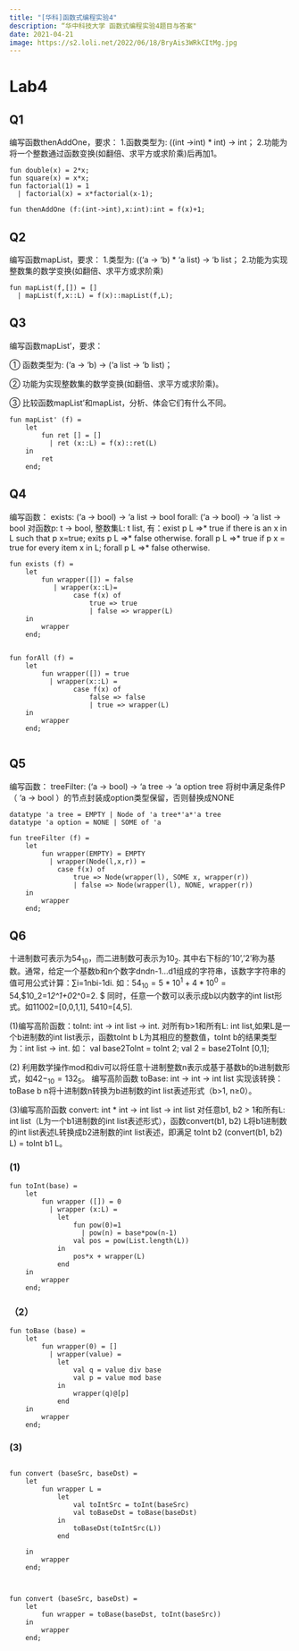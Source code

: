 ```yaml
---
title: "[华科]函数式编程实验4"
description: “华中科技大学 函数式编程实验4题目与答案"
date: 2021-04-21
image: https://s2.loli.net/2022/06/18/BryAis3WRkCItMg.jpg
---
```




# Lab4

## Q1

编写函数thenAddOne，要求：
1.函数类型为: ((int ->int) * int) -> int；
2.功能为将一个整数通过函数变换(如翻倍、求平方或求阶乘)后再加1。

```
fun double(x) = 2*x;
fun square(x) = x*x;
fun factorial(1) = 1  
  | factorial(x) = x*factorial(x-1);

fun thenAddOne (f:(int->int),x:int):int = f(x)+1;
```



## Q2

编写函数mapList，要求：
1.类型为: ((‘a -> ‘b) * ‘a list) -> ‘b list；
2.功能为实现整数集的数学变换(如翻倍、求平方或求阶乘)

````
fun mapList(f,[]) = []
  | mapList(f,x::L) = f(x)::mapList(f,L);
````





## Q3

编写函数mapList’，要求：

  ① 函数类型为: (‘a -> ‘b) -> (‘a list -> ‘b list)；

 ② 功能为实现整数集的数学变换(如翻倍、求平方或求阶乘)。

  ③ 比较函数mapList’和mapList，分析、体会它们有什么不同。

````
fun mapList' (f) = 
	let
		fun ret [] = []
		  | ret (x::L) = f(x)::ret(L)
	in
		ret
	end;
````





## Q4

编写函数：
	exists: (‘a -> bool) -> ‘a list -> bool
	forall: (‘a -> bool) -> ‘a list -> bool
   对函数p: t -> bool, 整数集L: t list,
	有：exist p L =>* true if there is an x in L such that p x=true;
	         exits p L =>* false otherwise.
	         forall p L =>* true if p x = true for every item x in L;
	         forall p L =>* false otherwise.

```
fun exists (f) = 
	let
		fun wrapper([]) = false
           | wrapper(x::L)=
           		case f(x) of
           			true => true
           			| false => wrapper(L) 
	in
		wrapper
	end;
	
	
fun forAll (f) = 
	let 
		fun wrapper([]) = true
		  | wrapper(x::L) = 
		  		case f(x) of
		  			false => false
		  			| true => wrapper(L)
	in 
		wrapper
	end;


```





## Q5

编写函数：
	treeFilter: (‘a -> bool) -> ‘a tree -> ‘a option tree
    将树中满足条件P（ ‘a -> bool ）的节点封装成option类型保留，否则替换成NONE

```
datatype 'a tree = EMPTY | Node of 'a tree*'a*'a tree
datatype 'a option = NONE | SOME of 'a

fun treeFilter (f) = 
	let
		fun wrapper(EMPTY) = EMPTY
		  | wrapper(Node(l,x,r)) = 
			case f(x) of 
				true => Node(wrapper(l), SOME x, wrapper(r))
				| false => Node(wrapper(l), NONE, wrapper(r))
	in 
		wrapper
	end;
```



## Q6

十进制数可表示为$54_{10}$，而二进制数可表示为$10_{2}$. 其中右下标的’10’,’2’称为基数。通常，给定一个基数b和n个数字dndn-1…d1组成的字符串，该数字字符串的值可用公式计算：∑i=1nbi-1di. 如：$54_{10}=5*10^1+4*10^0=54$,$10_2=1*2^1+0*2^0=2. $
同时，任意一个数可以表示成b以内数字的int list形式。如11002=[0,0,1,1], 5410=[4,5].

(1)编写高阶函数：toInt: int -> int list -> int.
    对所有b>1和所有L: int list,如果L是一个b进制数的int list表示，函数toInt b L为其相应的整数值，toInt b的结果类型为：int list -> int.
    如： val base2ToInt = toInt 2;
              val 2 = base2ToInt [0,1];

(2) 利用数学操作mod和div可以将任意十进制整数n表示成基于基数b的b进制数形式，如$42-_{10} = 132_{5}$。
 编写高阶函数  toBase: int -> int -> int list 实现该转换：toBase b n将十进制数n转换为b进制数的int list表述形式（b>1, n≥0）。

(3)编写高阶函数    convert: int * int -> int list -> int list
对任意b1, b2 > 1和所有L: int list（L为一个b1进制数的int list表述形式），函数convert(b1, b2) L将b1进制数的int list表述L转换成b2进制数的int list表述，即满足 toInt b2 (convert(b1, b2) L) = toInt b1 L。



### (1)

```
fun toInt(base) = 
	let
		fun wrapper ([]) = 0
		  | wrapper (x:L) = 
			let 
				fun pow(0)=1
				  | pow(n) = base*pow(n-1)
				val pos = pow(List.length(L))
			in
				pos*x + wrapper(L)
			end
	in
		wrapper
	end;
```



### （2）

```
fun toBase (base) = 
	let
		fun wrapper(0) = []
		  | wrapper(value) = 
		  	let 
		  		val q = value div base
		  		val p = value mod base
		  	in
		  		wrapper(q)@[p]
		  	end
	in
		wrapper
	end;
```





### (3)

````

fun convert (baseSrc, baseDst) = 
	let
		fun wrapper L = 
            let 
                val toIntSrc = toInt(baseSrc)
                val toBaseDst = toBase(baseDst)
            in
                toBaseDst(toIntSrc(L))
            end
            
	in
		wrapper
	end;
	
	
	
fun convert (baseSrc, baseDst) = 
	let
		fun wrapper = toBase(baseDst, toInt(baseSrc))
	in
		wrapper
	end;
````

